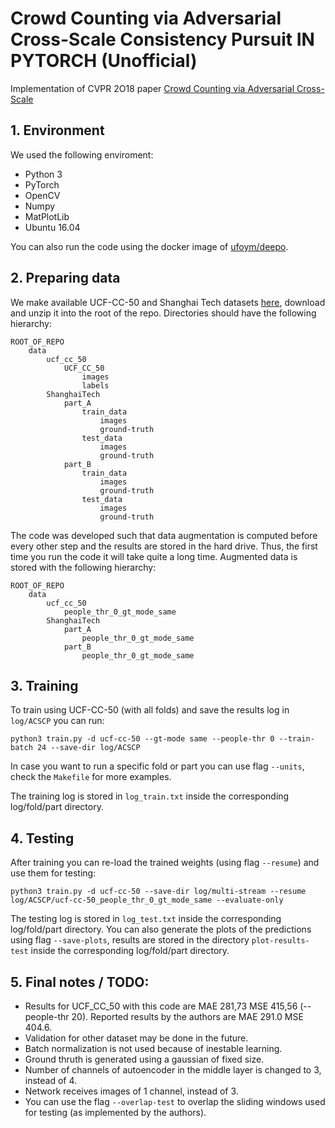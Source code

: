 # Crowd Counting via Adversarial Cross-Scale Consistency Pursuit  IN PYTORCH (Unofficial)

Implementation of CVPR 2O18 paper [Crowd Counting via Adversarial Cross-Scale](http://openaccess.thecvf.com/content_cvpr_2018/papers/Shen_Crowd_Counting_via_CVPR_2018_paper.pdf)

## 1. Environment

We used the following enviroment:

* Python 3
* PyTorch
* OpenCV
* Numpy
* MatPlotLib
* Ubuntu 16.04

You can also run the code using the docker image of [ufoym/deepo](https://hub.docker.com/r/ufoym/deepo).

## 2. Preparing data

We make available UCF-CC-50 and Shanghai Tech datasets [here](http://www.liv.ic.unicamp.br/~quispe/publications/data/data-crowd-counting.zip), download and unzip it into the root of the repo. Directories should have the following hierarchy:

```
ROOT_OF_REPO
    data
        ucf_cc_50
            UCF_CC_50
                images
                labels
        ShanghaiTech
            part_A
                train_data
                    images
                    ground-truth
                test_data
                    images
                    ground-truth
            part_B
                train_data
                    images
                    ground-truth
                test_data
                    images
                    ground-truth
```

The code was developed such that data augmentation is computed before every other step and the results are stored in the hard drive. Thus, the first time you run the code it will take quite a long time. Augmented data is stored with the following hierarchy:

```
ROOT_OF_REPO
    data
        ucf_cc_50
            people_thr_0_gt_mode_same
        ShanghaiTech
            part_A
                people_thr_0_gt_mode_same
            part_B
                people_thr_0_gt_mode_same
```

## 3. Training

To train using UCF-CC-50 (with all folds) and save the results log in `log/ACSCP` you can run:

```
python3 train.py -d ucf-cc-50 --gt-mode same --people-thr 0 --train-batch 24 --save-dir log/ACSCP

```

In case you want to run a specific fold or part you can use flag `--units`, check the `Makefile` for more examples.

The training log is stored in `log_train.txt` inside the corresponding log/fold/part directory.

## 4. Testing

After training you can re-load the trained weights (using flag `--resume`) and use them for testing:

```
python3 train.py -d ucf-cc-50 --save-dir log/multi-stream --resume log/ACSCP/ucf-cc-50_people_thr_0_gt_mode_same --evaluate-only
```

The testing log is stored in `log_test.txt` inside the corresponding log/fold/part directory. You can also generate the plots of the predictions using flag `--save-plots`, results are stored in the directory `plot-results-test` inside the corresponding log/fold/part directory.

## 5. Final notes / TODO:

* Results for UCF_CC_50 with this code are MAE 281,73 MSE 415,56 (--people-thr 20). Reported results by the authors are MAE 291.0 MSE 404.6.
* Validation for other dataset may be done in the future.
* Batch normalization is not used because of inestable learning.
* Ground thruth is generated using a gaussian of fixed size.
* Number of channels of autoencoder in the middle layer is changed to 3, instead of 4.
* Network receives images of 1 channel, instead of 3.
* You can use the flag `--overlap-test` to overlap the sliding windows used for testing (as implemented by the authors).